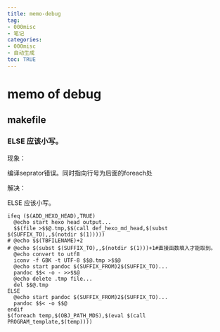 ```yaml
---
title: memo-debug
tag: 
- 000misc
- 笔记
categories:
- 000misc
- 自动生成
toc: TRUE
---
```

<h1 id="memo-of-debug">memo of debug</h1>
<h2 id="makefile">makefile</h2>
<h3 id="else-应该小写">ELSE 应该小写。</h3>
<p>现象：</p>
<p>编译seprator错误。同时指向行号为后面的foreach处</p>
<p>解决：</p>
<p>ELSE 应该小写。</p>
<pre><code>ifeq ($(ADD_HEXO_HEAD),TRUE)
  @echo start hexo head output...
  $$(file &gt;$$@.tmp,$$(call def_hexo_md_head,$(subst $(SUFFIX_TO),,$(notdir $(1)))))
# @echo $$(TBFILENAME)+2
# @echo $(subst $(SUFFIX_TO),,$(notdir $(1)))+1#直接函数填入才能取到。
  @echo convert to utf8
  iconv -f GBK -t UTF-8 $$@.tmp &gt;$$@
  @echo start pandoc $(SUFFIX_FROM)2$(SUFFIX_TO)...
  pandoc $$&lt; -o - &gt;&gt;$$@
  @echo delete .tmp file...
  del $$@.tmp
ELSE
  @echo start pandoc $(SUFFIX_FROM)2$(SUFFIX_TO)...
  pandoc $$&lt; -o $$@
endif
$(foreach temp,$(OBJ_PATH_MDS),$(eval $(call PROGRAM_template,$(temp))))</code></pre>
